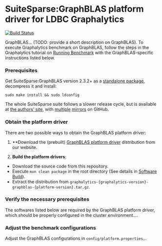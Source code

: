 # SuiteSparse:GraphBLAS platform driver for LDBC Graphalytics

[![Build Status](https://travis-ci.com/FTSRG/ldbc-graphalytics-platform-graphblas.svg?branch=master)](https://travis-ci.com/FTSRG/ldbc-graphalytics-platform-graphblas)

GraphBLAS... (TODO: provide a short description on GraphBLAS). To execute Graphalytics benchmark on GraphBLAS, follow the steps in the Graphalytics tutorial on [Running Benchmark](https://github.com/ldbc/ldbc_graphalytics/wiki/Manual%3A-Running-Benchmark) with the GraphBLAS-specific instructions listed below.

### Prerequisites
Get SuiteSparse:GraphBLAS version 2.3.2+ as a [standalone package](http://faculty.cse.tamu.edu/davis/GraphBLAS.html), decompress it and install:

```console
sudo make install && sudo ldconfig
```

The whole SuiteSparse suite follows a slower release cycle, but is available at [the authors' site](http://faculty.cse.tamu.edu/davis/suitesparse.html), with
[multiple](https://github.com/sergiud/SuiteSparse/tree/master/GraphBLAS)
[mirrors](https://github.com/jluttine/suitesparse)
on GitHub.

### Obtain the platform driver
There are two possible ways to obtain the GraphBLAS platform driver:

 1. **Download the (prebuilt) [GraphBLAS platform driver](http://graphalytics.site/dist/stable/) distribution from our website.

 2. **Build the platform drivers**: 
  - Download the source code from this repository.
  - Execute `mvn clean package` in the root directory (See details in [Software Build](https://github.com/ldbc/ldbc_graphalytics/wiki/Documentation:-Software-Build)).
  - Extract the distribution from  `graphalytics-{graphalytics-version}-graphblas-{platform-version}.tar.gz`.

### Verify the necessary prerequisites
The softwares listed below are required by the GraphBLAS platform driver, which should be properly configured in the cluster environment....

### Adjust the benchmark configurations
Adjust the GraphBLAS configurations in `config/platform.properties`...

